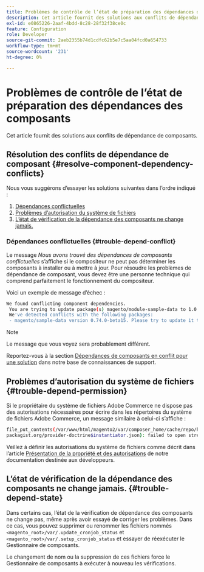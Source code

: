 ```yaml
---
title: Problèmes de contrôle de l’état de préparation des dépendances des composants
description: Cet article fournit des solutions aux conflits de dépendance de composants.
exl-id: e0865226-2aaf-4bdd-8c28-28f32f38ce0c
feature: Configuration
role: Developer
source-git-commit: 2aeb2355b74d1cdfc62b5e7c5aa04fcd0a654733
workflow-type: tm+mt
source-wordcount: '231'
ht-degree: 0%

---
```


# Problèmes de contrôle de l’état de préparation des dépendances des composants

Cet article fournit des solutions aux conflits de dépendance de composants.

## Résolution des conflits de dépendance de composant {#resolve-component-dependency-conflicts}

Nous vous suggérons d’essayer les solutions suivantes dans l’ordre indiqué :

1. [Dépendances conflictuelles](#trouble-depend-conflict)
1. [Problèmes d’autorisation du système de fichiers](#trouble-depend-permission)
1. [L’état de vérification de la dépendance des composants ne change jamais.](#trouble-depend-state)

### Dépendances conflictuelles {#trouble-depend-conflict}

Le message *Nous avons trouvé des dépendances de composants conflictuelles* s’affiche si le compositeur ne peut pas déterminer les composants à installer ou à mettre à jour. Pour résoudre les problèmes de dépendance de composant, vous devez être une personne technique qui comprend parfaitement le fonctionnement du compositeur.

Voici un exemple de message d’échec :

```bash
We found conflicting component dependencies.
 You are trying to update package(s) magento/module-sample-data to 1.0.0-beta
 We've detected conflicts with the following packages:
 - magento/sample-data version 0.74.0-beta15. Please try to update it to one of the following package versions: 0.74.0-beta16, 0.74.0-beta14, 0.74.0-beta13, 0.74.0-beta12, 0.74.0-beta11, 0.74.0-beta10, 0.74.0-beta9, 0.74.0-beta8, 0.74.0-beta7
```

>[!NOTE]
>
>Le message que vous voyez sera probablement différent.

Reportez-vous à la section [Dépendances de composants en conflit pour une solution](/help/troubleshooting/miscellaneous/conflicting-component-dependencies.md) dans notre base de connaissances de support.

## Problèmes d’autorisation du système de fichiers {#trouble-depend-permission}

Si le propriétaire du système de fichiers Adobe Commerce ne dispose pas des autorisations nécessaires pour écrire dans les répertoires du système de fichiers Adobe Commerce, un message similaire à celui-ci s’affiche :

```bash
file_put_contents(/var/www/html/magento2/var/composer_home/cache/repo/https---
packagist.org/provider-doctrine$instantiator.json): failed to open stream: Permission denied
```

Veillez à définir les autorisations du système de fichiers comme décrit dans l’article [Présentation de la propriété et des autorisations](https://experienceleague.adobe.com/fr/docs/commerce-operations/installation-guide/prerequisites/file-system/overview) de notre documentation destinée aux développeurs.

## L’état de vérification de la dépendance des composants ne change jamais. {#trouble-depend-state}

Dans certains cas, l’état de la vérification de dépendance des composants ne change pas, même après avoir essayé de corriger les problèmes. Dans ce cas, vous pouvez supprimer ou renommer les fichiers nommés `<magento_root>/var/.update_cronjob_status` et `<magento_root>/var/.setup_cronjob_status` et essayer de réexécuter le Gestionnaire de composants.

Le changement de nom ou la suppression de ces fichiers force le Gestionnaire de composants à exécuter à nouveau les vérifications.
